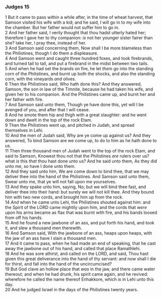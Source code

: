 ### Judges 15

1 But it came to pass within a while after, in the time of wheat harvest, that Samson visited his wife with a kid; and he said, I will go in to my wife into the chamber. But her father would not suffer him to go in.  
2 And her father said, I verily thought that thou hadst utterly hated her; therefore I gave her to thy companion: *is* not her younger sister fairer than she? take her, I pray thee, instead of her.  
3 And Samson said concerning them, Now shall I be more blameless than the Philistines, though I do them a displeasure.  
4 And Samson went and caught three hundred foxes, and took firebrands, and turned tail to tail, and put a firebrand in the midst between two tails.  
5 And when he had set the brands on fire, he let *them* go into the standing corn of the Philistines, and burnt up both the shocks, and also the standing corn, with the vineyards *and* olives.  
6 Then the Philistines said, Who hath done this? And they answered, Samson, the son in law of the Timnite, because he had taken his wife, and given her to his companion. And the Philistines came up, and burnt her and her father with fire.  
7 And Samson said unto them, Though ye have done this, yet will I be avenged of you, and after that I will cease.  
8 And he smote them hip and thigh with a great slaughter: and he went down and dwelt in the top of the rock Etam.  
9 Then the Philistines went up, and pitched in Judah, and spread themselves in Lehi.  
10 And the men of Judah said, Why are ye come up against us? And they answered, To bind Samson are we come up, to do to him as he hath done to us.  
11 Then three thousand men of Judah went to the top of the rock Etam, and said to Samson, Knowest thou not that the Philistines *are* rulers over us? what *is* this *that* thou hast done unto us? And he said unto them, As they did unto me, so have I done unto them.  
12 And they said unto him, We are come down to bind thee, that we may deliver thee into the hand of the Philistines. And Samson said unto them, Swear unto me, that ye will not fall upon me yourselves.  
13 And they spake unto him, saying, No; but we will bind thee fast, and deliver thee into their hand: but surely we will not kill thee. And they bound him with two new cords, and brought him up from the rock.  
14 *And* when he came unto Lehi, the Philistines shouted against him: and the Spirit of the LORD came mightily upon him, and the cords that *were* upon his arms became as flax that was burnt with fire, and his bands loosed from off his hands.  
15 And he found a new jawbone of an ass, and put forth his hand, and took it, and slew a thousand men therewith.  
16 And Samson said, With the jawbone of an ass, heaps upon heaps, with the jaw of an ass have I slain a thousand men.  
17 And it came to pass, when he had made an end of speaking, that he cast away the jawbone out of his hand, and called that place Ramathlehi.  
18 And he was sore athirst, and called on the LORD, and said, Thou hast given this great deliverance into the hand of thy servant: and now shall I die for thirst, and fall into the hand of the uncircumcised?  
19 But God clave an hollow place that *was* in the jaw, and there came water thereout; and when he had drunk, his spirit came again, and he revived: wherefore he called the name thereof Enhakkore, which *is* in Lehi unto this day.  
20 And he judged Israel in the days of the Philistines twenty years.  
